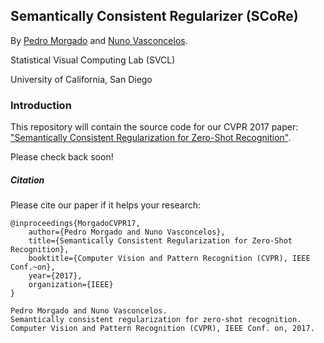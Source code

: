 ## Semantically Consistent Regularizer (SCoRe)
By [Pedro Morgado](svcl.ucsd.edu/~pedro-morgado) and [Nuno Vasconcelos](svcl.ucsd.edu/~nuno).

Statistical Visual Computing Lab (SVCL)

University of California, San Diego

### Introduction
This repository will contain the source code for our CVPR 2017 paper:
["Semantically Consistent Regularization for Zero-Shot Recognition"](http://www.svcl.ucsd.edu/~pedro-morgado/score/score-cvpr17.pdf).

Please check back soon!
 
##### Citation
Please cite our paper if it helps your research:
```
@inproceedings{MorgadoCVPR17,
    author={Pedro Morgado and Nuno Vasconcelos},
    title={Semantically Consistent Regularization for Zero-Shot Recognition},
    booktitle={Computer Vision and Pattern Recognition (CVPR), IEEE Conf.~on},
    year={2017},
    organization={IEEE}
}
```

```
Pedro Morgado and Nuno Vasconcelos. 
Semantically consistent regularization for zero-shot recognition.
Computer Vision and Pattern Recognition (CVPR), IEEE Conf. on, 2017.
```
